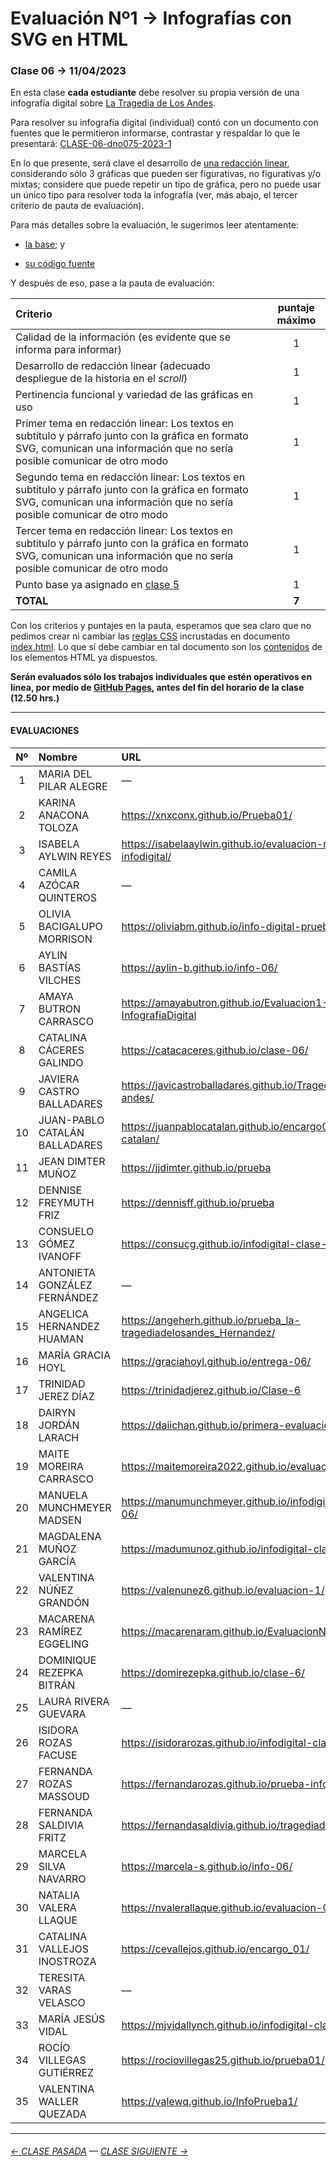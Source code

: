 # Evaluación Nº1 → Infografías con SVG en HTML

### Clase 06 → 11/04/2023

En esta clase **cada estudiante** debe resolver su propia versión de una infografía digital sobre [La Tragedia de Los Andes](https://profesorfaco.github.io/dno075-2023-1/clase-06/).

Para resolver su infografía digital (individual) contó con un documento con fuentes que le permitieron informarse, contrastar y respaldar lo que le presentará: [CLASE-06-dno075-2023-1](https://docs.google.com/document/d/1-K8TYRW-3lTfgRcz64kN3SHP021WK3aHuPPxTwXQ3Jk/edit?usp=sharing)

En lo que presente, será clave el desarrollo de [una redacción linear](https://www.youtube.com/watch?v=iEB3oILm-qQ&t=2010s), considerando sólo 3 gráficas que pueden ser figurativas, no figurativas y/o mixtas; considere que puede repetir un tipo de gráfica, pero no puede usar un único tipo para resolver toda la infografía (ver, más abajo, el tercer criterio de pauta de evaluación).

Para más detalles sobre la evaluación, le sugerimos leer atentamente:

- [la base](https://profesorfaco.github.io/dno075-2023-1/clase-06/); y

- [su código fuente](https://github.com/profesorfaco/dno075-2023-1/blob/main/clase-06/index.html)

Y después de eso, pase a la pauta de evaluación:

| Criterio | puntaje máximo |
|:---------|:--------------:|
| Calidad de la información (es evidente que se informa para informar) | 1 |
| Desarrollo de redacción linear (adecuado despliegue de la historia en el *scroll*) | 1 |
| Pertinencia funcional y variedad de las gráficas en uso | 1 |
| Primer tema en redacción linear: Los textos en subtítulo y párrafo junto con la gráfica en formato SVG, comunican una información que no sería posible comunicar de otro modo | 1 |
| Segundo tema en redacción linear: Los textos en subtítulo y párrafo junto con la gráfica en formato SVG, comunican una información que no sería posible comunicar de otro modo | 1 |
| Tercer tema en redacción linear: Los textos en subtítulo y párrafo junto con la gráfica en formato SVG, comunican una información que no sería posible comunicar de otro modo | 1 |
| Punto base ya asignado en [clase 5](https://docs.google.com/spreadsheets/d/1mVZWwwvEZCp4Zur07GKNSS6yWzZ5_-gNwkjusxaT5oE/edit?usp=sharing) | 1 |
| **TOTAL** | **7** |


Con los criterios y puntajes en la pauta, esperamos que sea claro que no pedimos crear ni cambiar las [reglas CSS](https://developer.mozilla.org/en-US/docs/Learn/Getting_started_with_the_web/CSS_basics#anatomy_of_a_css_ruleset) incrustadas en documento [index.html](https://github.com/profesorfaco/dno075-2023-1/blob/main/clase-06/index.html). Lo que sí debe cambiar en tal documento son los [contenidos](https://developer.mozilla.org/en-US/docs/Learn/HTML/Introduction_to_HTML/Getting_started#anatomy_of_an_html_element) de los elementos HTML ya dispuestos.

**Serán evaluados sólo los trabajos individuales que estén operativos en línea, por medio de [GitHub Pages](https://docs.github.com/es/pages/getting-started-with-github-pages/configuring-a-publishing-source-for-your-github-pages-site), antes del fin del horario de la clase (12.50 hrs.)** 

- - - - - - - 

#### EVALUACIONES

|	Nº	|	Nombre	|	URL	|	NOTA	|
|:-----:|:----------|:---------|:--------:|
|	1	|	MARIA DEL PILAR ALEGRE	|	—	|	—	|
|	2	|	KARINA ANACONA TOLOZA	|	https://xnxconx.github.io/Prueba01/	|	7,0	|
|	3	|	ISABELA AYLWIN REYES	|	https://isabelaaylwin.github.io/evaluacion-n1-infodigital/	|	4,5	|
|	4	|	CAMILA AZÓCAR QUINTEROS	|	—	|	—	|
|	5	|	OLIVIA BACIGALUPO MORRISON	|	https://oliviabm.github.io/info-digital-prueba01	|	5,8	|
|	6	|	AYLIN BASTÍAS VILCHES	|	https://aylin-b.github.io/info-06/	|	5,8	|
|	7	|	AMAYA BUTRON CARRASCO	|	https://amayabutron.github.io/Evaluacion1-InfografiaDigital	|	5,0	|
|	8	|	CATALINA CÁCERES GALINDO	|	https://catacaceres.github.io/clase-06/	|	4,0	|
|	9	|	JAVIERA CASTRO BALLADARES	|	https://javicastroballadares.github.io/Tragedia-los-andes/	|	4,8	|
|	10	|	JUAN-PABLO CATALÁN BALLADARES	|	https://juanpablocatalan.github.io/encargo01-catalan/	|	4,3	|
|	11	|	JEAN DIMTER MUÑOZ	|	https://jjdimter.github.io/prueba	|	4,5	|
|	12	|	DENNISE FREYMUTH FRIZ	|	https://dennisff.github.io/prueba	|	4,5	|
|	13	|	CONSUELO GÓMEZ IVANOFF	|	https://consucg.github.io/infodigital-clase-06/	|	4,8	|
|	14	|	ANTONIETA GONZÁLEZ FERNÁNDEZ	|	—	|	—	|
|	15	|	ANGELICA HERNANDEZ HUAMAN	|	https://angeherh.github.io/prueba_la-tragediadelosandes_Hernandez/	|	3,5	|
|	16	|	MARÍA GRACIA HOYL	|	https://graciahoyl.github.io/entrega-06/	|	4,3	|
|	17	|	TRINIDAD JEREZ DÍAZ	|	https://trinidadjerez.github.io/Clase-6	|	6,0	|
|	18	|	DAIRYN JORDÁN LARACH	|	https://daiichan.github.io/primera-evaluacion/	|	1,8	|
|	19	|	MAITE MOREIRA CARRASCO	|	https://maitemoreira2022.github.io/evaluacion1/	|	3,3	|
|	20	|	MANUELA MUNCHMEYER MADSEN	|	https://manumunchmeyer.github.io/infodigital-clase-06/	|	5,5	|
|	21	|	MAGDALENA MUÑOZ GARCÍA	|	https://madumunoz.github.io/infodigital-clase-06/	|	6,8	|
|	22	|	VALENTINA NÚÑEZ GRANDÓN	|	https://valenunez6.github.io/evaluacion-1/	|	5,3	|
|	23	|	MACARENA RAMÍREZ EGGELING	|	https://macarenaram.github.io/EvaluacionN1/	|	4,8	|
|	24	|	DOMINIQUE REZEPKA BITRÁN	|	https://domirezepka.github.io/clase-6/	|	2,5	|
|	25	|	LAURA RIVERA GUEVARA	|	—	|	—	|
|	26	|	ISIDORA ROZAS FACUSE	|	https://isidorarozas.github.io/infodigital-clase-06	|	4,5	|
|	27	|	FERNANDA ROZAS MASSOUD	|	https://fernandarozas.github.io/prueba-infogdigital/	|	4,3	|
|	28	|	FERNANDA SALDIVIA FRITZ	|	https://fernandasaldivia.github.io/tragediadelosandes/	|	5,3	|
|	29	|	MARCELA SILVA NAVARRO	|	https://marcela-s.github.io/info-06/	|	6,0	|
|	30	|	NATALIA VALERA LLAQUE	|	https://nvalerallaque.github.io/evaluacion-01/	|	5,3	|
|	31	|	CATALINA VALLEJOS INOSTROZA	|	https://cevallejos.github.io/encargo_01/	|	6,3	|
|	32	|	TERESITA VARAS VELASCO	|	—	|	—	|
|	33	|	MARÍA JESÚS VIDAL	|	https://mjvidallynch.github.io/infodigital-clase-06/	|	7,0	|
|	34	|	ROCÍO VILLEGAS GUTIÉRREZ	|	https://rociovillegas25.github.io/prueba01/	|	6,3	|
|	35	|	VALENTINA WALLER QUEZADA	|	https://valewq.github.io/InfoPrueba1/	|	7,0	|

- - - - - - - -

###### [← CLASE PASADA](https://github.com/profesorfaco/dno075-2023-1/tree/main/clase-05) — [CLASE SIGUIENTE →](https://github.com/profesorfaco/dno075-2023-1/tree/main/clase-08) 

